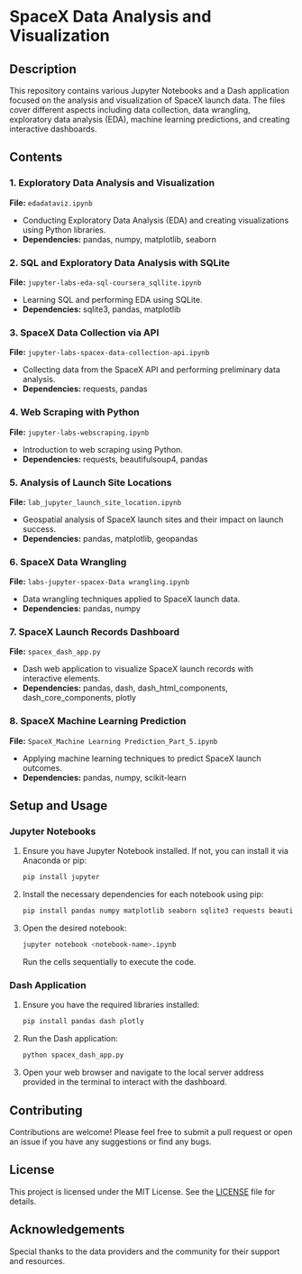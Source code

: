 # SpaceX Data Analysis and Visualization

## Description
This repository contains various Jupyter Notebooks and a Dash application focused on the analysis and visualization of SpaceX launch data. The files cover different aspects including data collection, data wrangling, exploratory data analysis (EDA), machine learning predictions, and creating interactive dashboards.

## Contents

### 1. Exploratory Data Analysis and Visualization
**File:** `edadataviz.ipynb`
- Conducting Exploratory Data Analysis (EDA) and creating visualizations using Python libraries.
- **Dependencies:** pandas, numpy, matplotlib, seaborn

### 2. SQL and Exploratory Data Analysis with SQLite
**File:** `jupyter-labs-eda-sql-coursera_sqllite.ipynb`
- Learning SQL and performing EDA using SQLite.
- **Dependencies:** sqlite3, pandas, matplotlib

### 3. SpaceX Data Collection via API
**File:** `jupyter-labs-spacex-data-collection-api.ipynb`
- Collecting data from the SpaceX API and performing preliminary data analysis.
- **Dependencies:** requests, pandas

### 4. Web Scraping with Python
**File:** `jupyter-labs-webscraping.ipynb`
- Introduction to web scraping using Python.
- **Dependencies:** requests, beautifulsoup4, pandas

### 5. Analysis of Launch Site Locations
**File:** `lab_jupyter_launch_site_location.ipynb`
- Geospatial analysis of SpaceX launch sites and their impact on launch success.
- **Dependencies:** pandas, matplotlib, geopandas

### 6. SpaceX Data Wrangling
**File:** `labs-jupyter-spacex-Data wrangling.ipynb`
- Data wrangling techniques applied to SpaceX launch data.
- **Dependencies:** pandas, numpy

### 7. SpaceX Launch Records Dashboard
**File:** `spacex_dash_app.py`
- Dash web application to visualize SpaceX launch records with interactive elements.
- **Dependencies:** pandas, dash, dash_html_components, dash_core_components, plotly

### 8. SpaceX Machine Learning Prediction
**File:** `SpaceX_Machine Learning Prediction_Part_5.ipynb`
- Applying machine learning techniques to predict SpaceX launch outcomes.
- **Dependencies:** pandas, numpy, scikit-learn

## Setup and Usage

### Jupyter Notebooks
1. Ensure you have Jupyter Notebook installed. If not, you can install it via Anaconda or pip:
   ```sh
   pip install jupyter
2. Install the necessary dependencies for each notebook using pip:

    ```sh
    pip install pandas numpy matplotlib seaborn sqlite3 requests beautifulsoup4 geopandas scikit-learn
    ```

3. Open the desired notebook:

    ```sh
    jupyter notebook <notebook-name>.ipynb
    ```

    Run the cells sequentially to execute the code.

### Dash Application

1. Ensure you have the required libraries installed:

    ```sh
    pip install pandas dash plotly
    ```

2. Run the Dash application:

    ```sh
    python spacex_dash_app.py
    ```

3. Open your web browser and navigate to the local server address provided in the terminal to interact with the dashboard.

## Contributing

Contributions are welcome! Please feel free to submit a pull request or open an issue if you have any suggestions or find any bugs.

## License

This project is licensed under the MIT License. See the [LICENSE](LICENSE) file for details.

## Acknowledgements

Special thanks to the data providers and the community for their support and resources.
